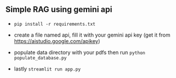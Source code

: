 ## Simple RAG using gemini api

- `pip install -r requirements.txt`

- create a file named api, fill it with your gemini api key (get it from https://aistudio.google.com/apikey)

- populate data directory with your pdfs then run `python populate_database.py`

- lastly `streamlit run app.py`

